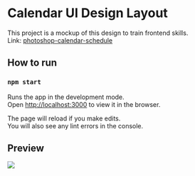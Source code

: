 # Calendar UI Design Layout
This project is a mockup of this design to train frontend skills.\
Link: [photoshop-calendar-schedule](https://www.uidesigndaily.com/posts/photoshop-calendar-schedule-day-231)

## How to run
### `npm start`

Runs the app in the development mode.\
Open [http://localhost:3000](http://localhost:3000) to view it in the browser.

The page will reload if you make edits.\
You will also see any lint errors in the console.

## Preview
![](https://user-images.githubusercontent.com/24250413/123175208-62cc6780-d44f-11eb-8509-e3d594b2fce0.PNG)
